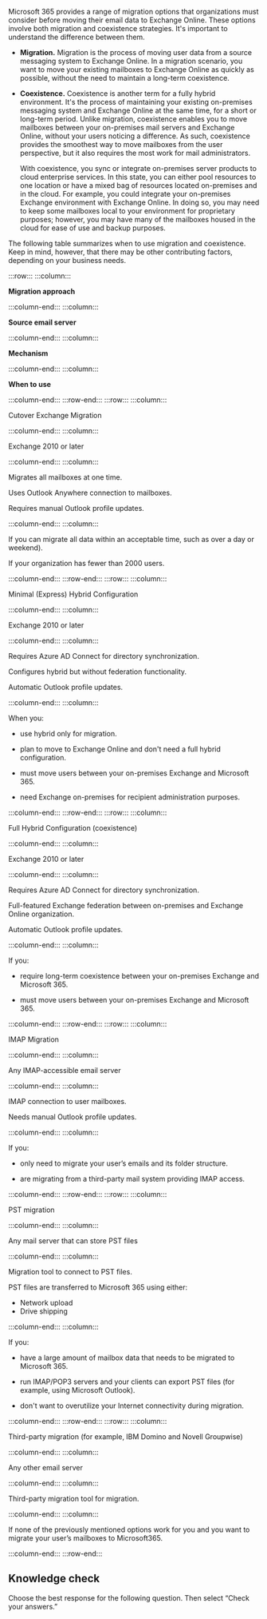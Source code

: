 Microsoft 365 provides a range of migration options that organizations must consider before moving their email data to Exchange Online. These options involve both migration and coexistence strategies. It's important to understand the difference between them.

 *  **Migration.** Migration is the process of moving user data from a source messaging system to Exchange Online. In a migration scenario, you want to move your existing mailboxes to Exchange Online as quickly as possible, without the need to maintain a long-term coexistence.
 *  **Coexistence.** Coexistence is another term for a fully hybrid environment. It's the process of maintaining your existing on-premises messaging system and Exchange Online at the same time, for a short or long-term period. Unlike migration, coexistence enables you to move mailboxes between your on-premises mail servers and Exchange Online, without your users noticing a difference. As such, coexistence provides the smoothest way to move mailboxes from the user perspective, but it also requires the most work for mail administrators.
    
    With coexistence, you sync or integrate on-premises server products to cloud enterprise services. In this state, you can either pool resources to one location or have a mixed bag of resources located on-premises and in the cloud. For example, you could integrate your on-premises Exchange environment with Exchange Online. In doing so, you may need to keep some mailboxes local to your environment for proprietary purposes; however, you may have many of the mailboxes housed in the cloud for ease of use and backup purposes.

The following table summarizes when to use migration and coexistence. Keep in mind, however, that there may be other contributing factors, depending on your business needs.

:::row:::
  :::column:::
    

**Migration approach**


  :::column-end:::
  :::column:::
    

**Source email server**


  :::column-end:::
  :::column:::
    

**Mechanism**


  :::column-end:::
  :::column:::
    

**When to use**


  :::column-end:::
:::row-end:::
:::row:::
  :::column:::
    

Cutover Exchange Migration


  :::column-end:::
  :::column:::
    

Exchange 2010 or later


  :::column-end:::
  :::column:::
    

Migrates all mailboxes at one time.


Uses Outlook Anywhere connection to mailboxes.


Requires manual Outlook profile updates.


  :::column-end:::
  :::column:::
    

If you can migrate all data within an acceptable time, such as over a day or weekend).


If your organization has fewer than 2000 users.


  :::column-end:::
:::row-end:::
:::row:::
  :::column:::
    

Minimal (Express) Hybrid Configuration


  :::column-end:::
  :::column:::
    

Exchange 2010 or later


  :::column-end:::
  :::column:::
    

Requires Azure AD Connect for directory synchronization.


Configures hybrid but without federation functionality.


Automatic Outlook profile updates.


  :::column-end:::
  :::column:::
    

When you:

 *  use hybrid only for migration.
 *  plan to move to Exchange Online and don't need a full hybrid configuration.
    
 *  must move users between your on-premises Exchange and Microsoft 365.
    
 *  need Exchange on-premises for recipient administration purposes.


  :::column-end:::
:::row-end:::
:::row:::
  :::column:::
    

Full Hybrid Configuration (coexistence)


  :::column-end:::
  :::column:::
    

Exchange 2010 or later


  :::column-end:::
  :::column:::
    

Requires Azure AD Connect for directory synchronization.


Full-featured Exchange federation between on-premises and Exchange Online organization.


Automatic Outlook profile updates.


  :::column-end:::
  :::column:::
    

If you:

 *  require long-term coexistence between your on-premises Exchange and Microsoft 365.
    
 *  must move users between your on-premises Exchange and Microsoft 365.


  :::column-end:::
:::row-end:::
:::row:::
  :::column:::
    

IMAP Migration


  :::column-end:::
  :::column:::
    

Any IMAP-accessible email server


  :::column-end:::
  :::column:::
    

IMAP connection to user mailboxes.


Needs manual Outlook profile updates.


  :::column-end:::
  :::column:::
    

If you:

 *  only need to migrate your user’s emails and its folder structure.
    
 *  are migrating from a third-party mail system providing IMAP access.


  :::column-end:::
:::row-end:::
:::row:::
  :::column:::
    

PST migration


  :::column-end:::
  :::column:::
    

Any mail server that can store PST files


  :::column-end:::
  :::column:::
    

Migration tool to connect to PST files.


PST files are transferred to Microsoft 365 using either:

 *  Network upload
 *  Drive shipping


  :::column-end:::
  :::column:::
    

If you:

 *  have a large amount of mailbox data that needs to be migrated to Microsoft 365.
    
 *  run IMAP/POP3 servers and your clients can export PST files (for example, using Microsoft Outlook).
    
 *  don't want to overutilize your Internet connectivity during migration.


  :::column-end:::
:::row-end:::
:::row:::
  :::column:::
    

Third-party migration (for example, IBM Domino and Novell Groupwise)


  :::column-end:::
  :::column:::
    

Any other email server


  :::column-end:::
  :::column:::
    

Third-party migration tool for migration.


  :::column-end:::
  :::column:::
    

If none of the previously mentioned options work for you and you want to migrate your user’s mailboxes to Microsoft365.


  :::column-end:::
:::row-end:::


## Knowledge check

Choose the best response for the following question. Then select “Check your answers.”